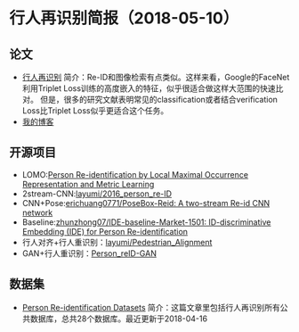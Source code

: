 行人再识别简报（2018-05-10）
=====
论文
-----

* [行人再识别](https://blog.csdn.net/shuzfan/article/details/70069822)
简介：Re-ID和图像检索有点类似。这样来看，Google的FaceNet利用Triplet Loss训练的高度嵌入的特征，似乎很适合做这样大范围的快速比对。 但是，很多的研究文献表明常见的classification或者结合verification Loss比Triplet Loss似乎更适合这个任务。
* [我的博客](http://blog.csdn.net/guodongxiaren "悬停显示") 

开源项目
------
* LOMO:[Person Re-identification by Local Maximal Occurrence Representation and Metric Learning](http://www.cbsr.ia.ac.cn/users/scliao/projects/lomo_xqda/index.html)
* 2stream-CNN:[layumi/2016_person_re-ID](https://github.com/layumi/2016_person_re-ID)
* CNN+Pose:[erichuang0771/PoseBox-Reid: A two-stream Re-id CNN network](https://github.com/erichuang0771/PoseBox-Reid)
* Baseline:[zhunzhong07/IDE-baseline-Market-1501: ID-discriminative Embedding (IDE) for Person Re-identification](https://github.com/zhunzhong07/IDE-baseline-Market-1501)
* 行人对齐+行人重识别：[layumi/Pedestrian_Alignment](https://github.com/layumi/Pedestrian_Alignment)
* GAN+行人重识别：[Person_reID-GAN](https://github.com/layumi/Person-reID_GAN)

数据集
----
* [Person Re-identification Datasets](http://robustsystems.coe.neu.edu/sites/robustsystems.coe.neu.edu/files/systems/projectpages/reiddataset.html)
简介：这篇文章里包括行人再识别所有公共数据库，总共28个数据库。最近更新于2018-04-16

